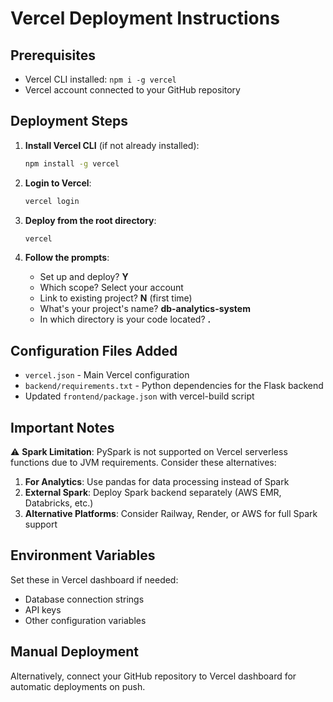 # Vercel Deployment Instructions

## Prerequisites
- Vercel CLI installed: `npm i -g vercel`
- Vercel account connected to your GitHub repository

## Deployment Steps

1. **Install Vercel CLI** (if not already installed):
   ```bash
   npm install -g vercel
   ```

2. **Login to Vercel**:
   ```bash
   vercel login
   ```

3. **Deploy from the root directory**:
   ```bash
   vercel
   ```

4. **Follow the prompts**:
   - Set up and deploy? **Y**
   - Which scope? Select your account
   - Link to existing project? **N** (first time)
   - What's your project's name? **db-analytics-system**
   - In which directory is your code located? **.**

## Configuration Files Added

- `vercel.json` - Main Vercel configuration
- `backend/requirements.txt` - Python dependencies for the Flask backend
- Updated `frontend/package.json` with vercel-build script

## Important Notes

⚠️ **Spark Limitation**: PySpark is not supported on Vercel serverless functions due to JVM requirements. Consider these alternatives:

1. **For Analytics**: Use pandas for data processing instead of Spark
2. **External Spark**: Deploy Spark backend separately (AWS EMR, Databricks, etc.)
3. **Alternative Platforms**: Consider Railway, Render, or AWS for full Spark support

## Environment Variables

Set these in Vercel dashboard if needed:
- Database connection strings
- API keys
- Other configuration variables

## Manual Deployment

Alternatively, connect your GitHub repository to Vercel dashboard for automatic deployments on push.